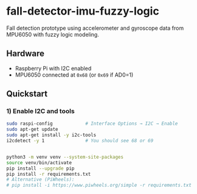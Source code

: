 # fall-detector-imu-fuzzy-logic
Fall detection prototype using accelerometer and gyroscope data from MPU6050 with fuzzy logic modeling.

## Hardware
- Raspberry Pi with I2C enabled
- MPU6050 connected at `0x68` (or `0x69` if AD0=1)

## Quickstart

### 1) Enable I2C and tools
```bash
sudo raspi-config            # Interface Options → I2C → Enable
sudo apt-get update
sudo apt-get install -y i2c-tools
i2cdetect -y 1               # You should see 68 or 69

```

```bash

python3 -m venv venv --system-site-packages
source venv/bin/activate
pip install --upgrade pip
pip install -r requirements.txt
# Alternative (PiWheels):
# pip install -i https://www.piwheels.org/simple -r requirements.txt
```